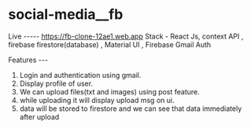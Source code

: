 # social-media__fb


Live ----- https://fb-clone-12ae1.web.app
Stack - React Js, context API , firebase firestore(database) , Material UI , Firebase Gmail Auth

Features --- 
1) Login  and authentication using gmail.
2) Display profile of user. 
3) We can upload files(txt and images) using post feature.
4) while uploading it will display upload msg on ui.
5) data will be stored to firestore and we can see that data immediately after upload
